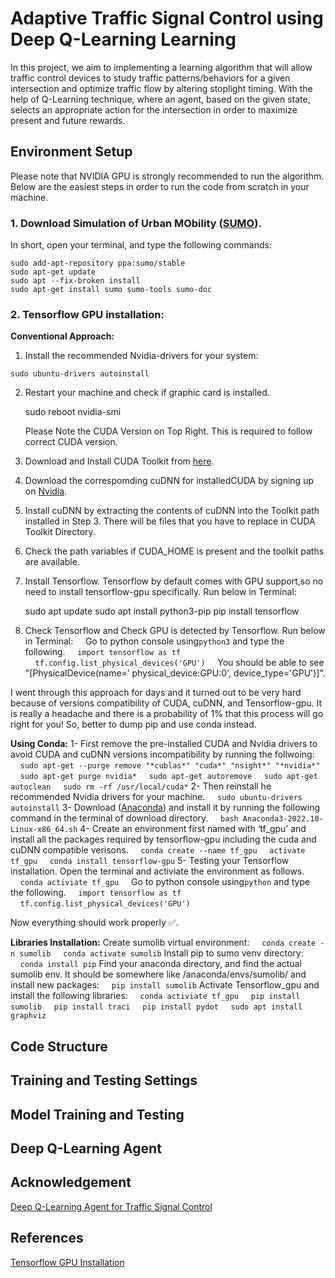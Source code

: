 # Adaptive Traffic Signal Control using Deep Q-Learning Learning
In this project, we aim to implementing a learning algorithm that will allow traffic control devices to study traffic patterns/behaviors for a given intersection and optimize traffic flow by altering stoplight timing. With the help of Q-Learning technique, where an agent, based on the given state, selects an appropriate action for the intersection in order to maximize present and future rewards. 

## Environment Setup 
Please note that NVIDIA GPU is strongly recommended to run the algorithm. Below are the easiest steps in order to run the code from scratch in your machine.

### 1. Download Simulation of Urban MObility ([SUMO](https://www.dlr.de/ts/en/desktopdefault.aspx/tabid-9883/16931_read-41000/)). 
In short, open your terminal, and type the following commands:
    
    sudo add-apt-repository ppa:sumo/stable
    sudo apt-get update
    sudo apt --fix-broken install
    sudo apt-get install sumo sumo-tools sumo-doc
    
### 2. Tensorflow GPU installation:
**Conventional Approach:**

1. Install the recommended Nvidia-drivers for your system:
```
sudo ubuntu-drivers autoinstall
```

2. Restart your machine and check if graphic card is installed.

   sudo reboot
   nvidia-smi

   Please Note the CUDA Version on Top Right. This is required to follow correct CUDA version.

3. Download and Install CUDA Toolkit from [here](https://developer.nvidia.com/cuda-toolkit-archive).
4. Download the correspomding cuDNN for installedCUDA by signing up on [Nvidia](https://developer.nvidia.com/rdp/cudnn-archive#a-collapse804-110).
5. Install cuDNN by extracting the contents of cuDNN into the Toolkit path installed in Step 3. There will be files that you have to replace in CUDA Toolkit Directory.
6. Check the path variables if CUDA_HOME is present and the toolkit paths are available.
7. Install Tensorflow. Tensorflow by default comes with GPU support,so no need to install tensorflow-gpu specifically. Run below in Terminal:

   sudo apt update
   sudo apt install python3-pip
   pip install tensorflow

8. Check Tensorflow and Check GPU is detected by Tensorflow. Run below in Terminal:
    &nbsp;&nbsp;&nbsp;&nbsp;Go to python console using```python3``` and type the following.
    &nbsp;&nbsp;&nbsp;&nbsp;```import tensorflow as tf```
    &nbsp;&nbsp;&nbsp;&nbsp;```tf.config.list_physical_devices('GPU')```
    &nbsp;&nbsp;&nbsp;&nbsp;You should be able to see "[PhysicalDevice(name=’ physical_device:GPU:0', device_type='GPU')]".
    
I went through this approach for days and it turned out to be very hard because of versions compatibility of CUDA, cuDNN, and Tensorflow-gpu. It is really a headache and there is a probability of 1% that this process will go right for you!
So, better to dump pip and use conda instead.

**Using Conda:**
1- First remove the pre-installed CUDA and Nvidia drivers to avoid CUDA and cuDNN versions incompatibility by running the follwoing: 
    &nbsp;&nbsp;&nbsp;&nbsp;```sudo apt-get --purge remove "*cublas*" "cuda*" "nsight*" "*nvidia*"```
    &nbsp;&nbsp;&nbsp;&nbsp;```sudo apt-get purge nvidia*```
    &nbsp;&nbsp;&nbsp;&nbsp;```sudo apt-get autoremove```
    &nbsp;&nbsp;&nbsp;&nbsp;```sudo apt-get autoclean```
    &nbsp;&nbsp;&nbsp;&nbsp;```sudo rm -rf /usr/local/cuda*```
2- Then reinstall he recommended Nvidia drivers for your machine.
    &nbsp;&nbsp;&nbsp;&nbsp;```sudo ubuntu-drivers autoinstall``` 
3- Download ([Anaconda](https://www.anaconda.com/distribution/#download-section)) and install it by running the following command in the terminal of download directory. 
    &nbsp;&nbsp;&nbsp;&nbsp;```bash Anaconda3-2022.10-Linux-x86_64.sh```
4- Create an environment first named with ‘tf_gpu’ and install all the packages required by tensorflow-gpu including the cuda and cuDNN compatible verisons.
&nbsp;&nbsp;&nbsp;&nbsp;```conda create --name tf_gpu```
&nbsp;&nbsp;&nbsp;&nbsp;```activate tf_gpu```
&nbsp;&nbsp;&nbsp;&nbsp;```conda install tensorflow-gpu```
5- Testing your Tensorflow installation. Open the terminal and activiate the environment as follows.
    &nbsp;&nbsp;&nbsp;&nbsp;```conda activiate tf_gpu```
    &nbsp;&nbsp;&nbsp;&nbsp;Go to python console using```python``` and type the following.
    &nbsp;&nbsp;&nbsp;&nbsp;```import tensorflow as tf```
    &nbsp;&nbsp;&nbsp;&nbsp;```tf.config.list_physical_devices('GPU')```

Now everything should work properly ✅.

**Libraries Installation:**
Create sumolib virtual environment:
    &nbsp;&nbsp;&nbsp;&nbsp;```conda create -n sumolib```
    &nbsp;&nbsp;&nbsp;&nbsp;```conda activate sumolib```
Install pip to sumo venv directory:
    &nbsp;&nbsp;&nbsp;&nbsp;```conda install pip```
Find your anaconda directory, and find the actual sumolib env. It should be somewhere like /anaconda/envs/sumolib/ and 
install new packages:
    &nbsp;&nbsp;&nbsp;&nbsp;```pip install sumolib```
Activate Tensorflow_gpu and install the following libraries:
    &nbsp;&nbsp;&nbsp;&nbsp;```conda activiate tf_gpu```
    &nbsp;&nbsp;&nbsp;&nbsp;```pip install sumolib```
    &nbsp;&nbsp;&nbsp;&nbsp;```pip install traci```
    &nbsp;&nbsp;&nbsp;&nbsp;```pip install pydot```
    &nbsp;&nbsp;&nbsp;&nbsp;```sudo apt install graphviz```

## Code Structure

## Training and Testing Settings

## Model Training and Testing

## Deep Q-Learning Agent 

## Acknowledgement
[Deep Q-Learning Agent for Traffic Signal Control](https://github.com/AndreaVidali/Deep-QLearning-Agent-for-Traffic-Signal-Control)

## References
[Tensorflow GPU Installation](https://towardsdatascience.com/tensorflow-gpu-installation-made-easy-use-conda-instead-of-pip-52e5249374bc)


    
    
    
